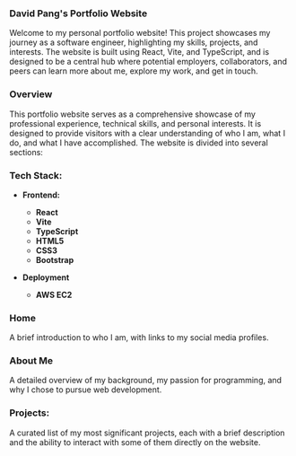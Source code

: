 ### David Pang's Portfolio Website

Welcome to my personal portfolio website! This project showcases my journey as a software engineer, highlighting my skills, projects, and interests. The website is built using React, Vite, and TypeScript, and is designed to be a central hub where potential employers, collaborators, and peers can learn more about me, explore my work, and get in touch.

### Overview

This portfolio website serves as a comprehensive showcase of my professional experience, technical skills, and personal interests. It is designed to provide visitors with a clear understanding of who I am, what I do, and what I have accomplished. The website is divided into several sections:

### Tech Stack:

- **Frontend:**

  - **React**
  - **Vite**
  - **TypeScript**
  - **HTML5**
  - **CSS3**
  - **Bootstrap**

- **Deployment**
  - **AWS EC2**

### Home

A brief introduction to who I am, with links to my social media profiles.

### About Me

A detailed overview of my background, my passion for programming, and why I chose to pursue web development.

### Projects:

A curated list of my most significant projects, each with a brief description and the ability to interact with some of them directly on the website.
